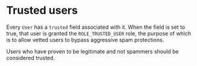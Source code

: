 # Trusted users

Every `User` has a `trusted` field associated with it. When the field is set to
true, that user is granted the `ROLE_TRUSTED_USER` role, the purpose of which is
to allow vetted users to bypass aggressive spam protections.

Users who have proven to be legitimate and not spammers should be considered
trusted.

